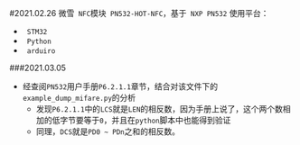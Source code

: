 #2021.02.26
微雪` NFC`模块` PN532-HOT-NFC`，基于` NXP PN532`
使用平台：
* ` STM32`
* ` Python`
* ` arduiro`

###2021.03.05
* 经查阅`PN532`用户手册`P6.2.1.1`章节，结合对该文件下的`example_dump_mifare.py`的分析
  * 发现`P6.2.1.1`中的`LCS`就是`LEN`的相反数，因为手册上说了，这个两个数相加的低字节要等于`0`，并且在`python`脚本中也能得到验证
  * 同理，`DCS`就是`PD0 ~ PDn`之和的相反数。


